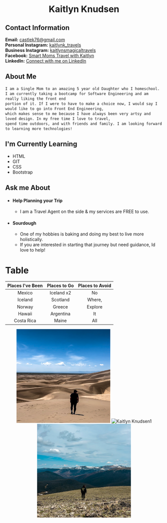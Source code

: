 # <p align="center">Kaitlyn Knudsen</p>

## Contact Information <br/>
<b>Email:</b> castlek76@gmail.com <br/>
<b>Personal Instagram:</b> [kaitlynk_travels](https://www.instagram.com/kaitlynk_travels/) <br/>
<b>Business Instagram:</b> [kaitlynsmagicaltravels](https://instagram.com/kaitlynsmagicaltravels?igshid=YTQwZjQ0NmI0OA==) <br/>
<b>Facebook:</b> [Smart Moms Travel with Kaitlyn](https://www.facebook.com/profile.php?id=100087946147156&mibextid=LQQJ4d) <br/>
<b>LinkedIn:</b> [Connect with me on LinkedIn](www.linkedin.com/in/kaitlyn-knudsen) <br/>

 ## About Me <br/>
    I am a Single Mom to an amazing 5 year old Daughter who I homeschool. 
    I am currently taking a bootcamp for Software Engineering and am really liking the front end
    portion of it. If I were to have to make a choice now, I would say I would like to go into Front End Engineering,
    which makes sense to me because I have always been very artsy and loved design. In my free time I love to travel,
    spend time outdoors, and with friends and family. I am looking forward to learning more technologies!
    
## I'm Currently Learning <br/>
- HTML
- GIT
- CSS
- Bootstrap

## Ask me About <br/>
- #### Help Planning your Trip
   - I am a Travel Agent on the side & my services are FREE to use.
- #### Sourdough
  - One of my hobbies is baking and doing my best to live more holistically. <br/>
  - If you are interested in starting that journey but need guidance, Id love to help!

# Table
Places I've Been | Places to Go | Places to Avoid
:------:|:-----:|:--------:
Mexico | Iceland x2 | No
Iceland | Scotland | Where,
Norway | Greece | Explore
Hawaii | Argentina | It
Costa Rica | Maine | All

<p align="center"><img alt="Kaitlyn Knudsen1" width="300px" src="images/IMG_0057.JPG"/> <img alt="Kaitlyn Knudsen1" width="300px" src="images/IMG_1357.JPG"/> <img alt="Kaitlyn Knudsen1" width="300px" src="images/IMG_0317 2.JPG"/></p>


<!--
**castlek76/castlek76** is a ✨ _special_ ✨ repository because its `README.md` (this file) appears on your GitHub profile.
